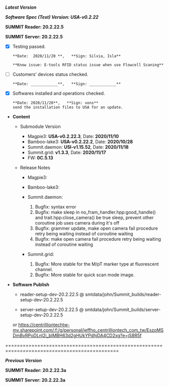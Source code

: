 



***Latest Version***

***Software Spec (Test) Version: USA-v0.2.22***

**SUMMIT Reader: 20.2.22.5**

**SUMMIT Server: 20.2.22.5**

* [X] Testing passed.

      **Date:  2020/11/20 **,   **Sign: Silvia, Isla**

      **Know issue: E-tools RFID status issue when use Flowcell Scaning**

* [ ] Customers' devices status checked.

      **Date: ____________**,   **Sign: ____________**

* [x] Softwares installed and operations checked.

      **Date: 2020/11/20**,   **Sign: vons**
      send the installation files to USA for an update.

*  **Content**  
    *  Submodule Version  
        *  Magpie3: **USA-v0.2.22.3**,          Date: **2020/11/10**  
        *  Bamboo-lake3: **USA-v0.2.22.2**,          Date: **2020/10/28**  
        *  Summit.daemon: **USI-v1.15.52**,          Date: **2020/11/18**  
        *  Summit.grid: **v1.3.3**,          Date: **2020/11/17**  
        *  FW: **0C.5.13**

    *  Release Notes  
        *  Magpie3:
  
        *  Bamboo-lake3:
  
        *  Summit.daemon:  
            1. Bugfix: syntax error  
            2. Bugfix: make sleep in no_fram_handler.hpp:good_handle() and trait.hpp:close_camera() be true sleep, prevent other coroutine job uses camera during it's off  
            3. Bugfix: grammer update, make open camera fail procedure retry being waiting instead of coroutine waiting  
            4. Bugfix: make open camera fail procedure retry being waiting instead of coroutine waiting
  
        *  Summit.grid:  
            1. Bugfix: More stable for the M/pT marker type at fluorescent channel.  
            2. Bugfix: More stable for quick scan mode image.
  
* **Software Publish** 

    * reader-setup-dev-20.2.22.5 @ smtdata/john/Summit_builds/reader-setup-dev-20.2.22.5

    * server-setup-dev-20.2.22.5 @ smtdata/john/Summit_builds/server-setup-dev-20.2.22.5

    or https://centrilliontechtw-my.sharepoint.com/:f:/g/personal/jeffho_centrilliontech_com_tw/EszoMSDmBvRPoDLnl2i_blMBH63d2gHUkYPdhjDA4CD2xg?e=jS8R5f

=============================================================================================

***Previous Version***

**SUMMIT Reader: 20.2.22.3a**

**SUMMIT Server: 20.2.22.3a**
